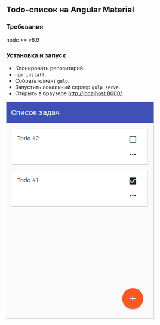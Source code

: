 ## Todo-список на Angular Material

### Требования

node >= v6.9

### Установка и запуск

* Клонировать репозитарий.
* ```npm install```.
* Собрать клиент ```gulp```.
* Запустить локальный сервер ```gulp serve```.
* Открыть в браузере [http://localhost:8000/](http://localhost:8000/).

![screenshot](screen.png?raw=true)
